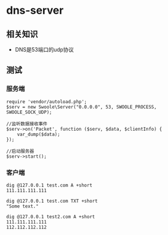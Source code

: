 # dns-server
## 相关知识
- DNS是53端口的udp协议
## 测试
### 服务端
```
require 'vendor/autoload.php';
$serv = new Swoole\Server("0.0.0.0", 53, SWOOLE_PROCESS, SWOOLE_SOCK_UDP);

//监听数据接收事件
$serv->on('Packet', function ($serv, $data, $clientInfo) {
    var_dump($data);
});

//启动服务器
$serv->start();
```
### 客户端
```
dig @127.0.0.1 test.com A +short
111.111.111.111

dig @127.0.0.1 test.com TXT +short
"Some text."

dig @127.0.0.1 test2.com A +short
111.111.111.111
112.112.112.112
```